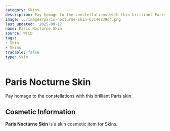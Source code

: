 ```yaml
---
category: Skins
description: Pay homage to the constellations with this brilliant Paris skin.
image: ../images/paris-nocturne-skin-63c4e239d4.png
last_updated: '2025-09-17'
name: Paris Nocturne Skin
source: WFCD
tags:
- Skin
- Skins
tradable: false
type: Skin
---
```


# Paris Nocturne Skin

Pay homage to the constellations with this brilliant Paris skin.

## Cosmetic Information

**Paris Nocturne Skin** is a skin cosmetic item for Skins.

